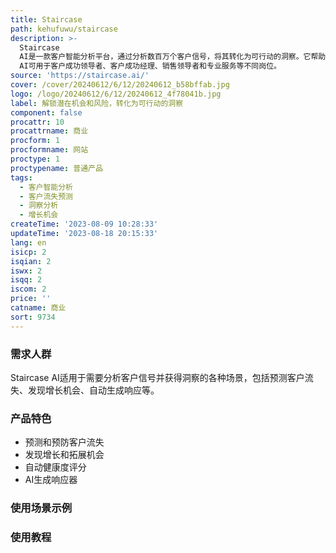 ```yaml
---
title: Staircase
path: kehufuwu/staircase
description: >-
  Staircase
  AI是一款客户智能分析平台，通过分析数百万个客户信号，将其转化为可行动的洞察。它帮助您发现客户流失风险和机会，并提供预测和预防客户流失的功能。此外，它还提供AI生成的响应器和健康度评分等功能。Staircase
  AI可用于客户成功领导者、客户成功经理、销售领导者和专业服务等不同岗位。
source: 'https://staircase.ai/'
cover: /cover/20240612/6/12/20240612_b58bffab.jpg
logo: /logo/20240612/6/12/20240612_4f78041b.jpg
label: 解锁潜在机会和风险，转化为可行动的洞察
component: false
procattr: 10
procattrname: 商业
procform: 1
procformname: 网站
proctype: 1
proctypename: 普通产品
tags:
  - 客户智能分析
  - 客户流失预测
  - 洞察分析
  - 增长机会
createTime: '2023-08-09 10:28:33'
updateTime: '2023-08-18 20:15:33'
lang: en
isicp: 2
isqian: 2
iswx: 2
isqq: 2
iscom: 2
price: ''
catname: 商业
sort: 9734
---
```




### 需求人群
Staircase AI适用于需要分析客户信号并获得洞察的各种场景，包括预测客户流失、发现增长机会、自动生成响应等。

### 产品特色
- 预测和预防客户流失
- 发现增长和拓展机会
- 自动健康度评分
- AI生成响应器

### 使用场景示例


### 使用教程


  
